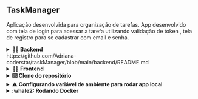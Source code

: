 ## TaskManager

Aplicação desenvolvida para organização de tarefas. App desenvolvido com tela de login para acessar a tarefa utilizando validação de token , tela de registro para se cadastrar com email e senha.

<details>
  <summary>
    <strong> 👩‍💻 Backend </strong>
  </summary><br>

  - Construição de uma _API Node Express_ utilizando o _Typescript_

  - Aplicação de arquitetura _MSC_ (Camada de Controller e Service)

  - Utilização do bando de dados **Postgres** com ORM **Prisma**

  - Criação de endpoints no padrão _REST_

  - Validação dos dados com token utilizando _JWT_

  > Documentação: `Backend:` [Clique aqui](https://github.com/Adriana-coderstar/taskManager/blob/main/backend/README.md)

</details>
https://github.com/Adriana-coderstar/taskManager/blob/main/backend/README.md
<details>
  <summary>
    <strong> 👩‍💻 Frontend </strong>
  </summary><br>

  - Aplicação desenvolvida utilizando _React_ 

  - Requisição api com a biblioteca _Axios_ 

  - Estilização usando a lib _Styled-Components_
  
  Dcoumentação:`Frontend:` [Clique aqui](https://github.com/Adriana-coderstar/taskManager/blob/main/frontend/README.md)

</details>

<details>
  <summary>
    <strong> ⌨️ Clone do repositório </strong>
  </summary><br>
  
  1. Clone o repositório
    - `git clone git@github.com:Adriana-coderstar/taskManager.git`

  2. Instale as dependências backend
    - `cd backend`
    - `npm install`

    - Configurar o Prisma:
    - `npx prisma generate` 
    - `npx prisma migrate dev` 

    - Rodar aplicação:
    - `npm run dev`
    
  3. Instale as dependências frontend
    - `cd frontend`
    - `npm install`
    
 </details>

 <details>
  <summary>
    <strong> ⚠ Configurando variável de ambiente para rodar app local </strong>
  </summary><br>
  
 - Modificar o arquivo `env.example` para `.env`
 
 - Alterar DATABASE_URL="postgres://`USER:PASSWORD`@`HOST`:`PORT`/`NAME_DATABASE`"
 </details>
 

  <details>
  <summary>
    <strong> :whale2: Rodando Docker </strong>
  </summary><br>
  
 - No terminal utilizar o comando `docker-compose up -d`
  </details>

